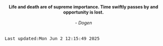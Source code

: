 
<div align="center"><b><span>Life and death are of supreme importance. Time swiftly passes by and opportunity is lost.</span></b><br><br><i> - Dogen</i></div>
<br><br><kbd>Last updated:Mon Jun  2 12:15:49 2025</kbd>